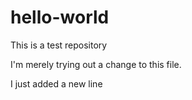 # hello-world
This is a test repository


I'm merely trying out a change to this file.

I just added a new line
